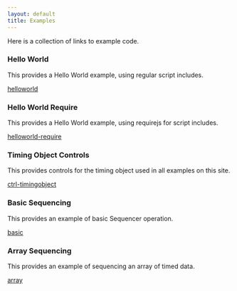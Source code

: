```yaml
---
layout: default
title: Examples
---
```


Here is a collection of links to example code.


<a name="helloworld"></a>
### Hello World

This provides a Hello World example, using regular script includes.

[helloworld](examples/hw.html)


<a name="helloworld-require"></a>
### Hello World Require

This provides a Hello World example, using requirejs for script includes.

[helloworld-require](examples/hw-require.html)


### Timing Object Controls

This provides controls for the timing object used in all examples on this site.

[ctrl-timingobject](examples/ctrl.html)

### Basic Sequencing

This provides an example of basic Sequencer operation.

[basic](examples/basic.html) 


### Array Sequencing

This provides an example of sequencing an array of timed data.

[array](examples/array.html)